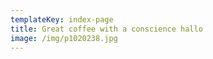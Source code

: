 ```yaml
---
templateKey: index-page
title: Great coffee with a conscience hallo
image: /img/p1020238.jpg
---
```

